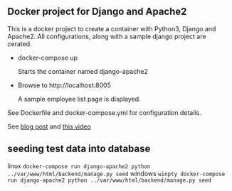 ## Docker project for Django and Apache2

This is a docker project to create a container with Python3, Django and Apache2. All configurations, along with a sample django project are cerated.

* docker-compose up

    Starts the container named django-apache2
* Browse to http://localhost:8005

    A sample employee list page is displayed.

See Dockerfile and docker-compose.yml for configuration details.

See [blog post](http://ramkulkarni.com/blog/docker-project-for-python3-djaongo-and-apache2-setup/) and [this video](https://youtu.be/OtZmCBR7J-k)


## seeding test data into database

linux
`docker-compose run django-apache2 python ../var/www/html/backend/manage.py seed`
windows
`winpty docker-compose run django-apache2 python ../var/www/html/backend/manage.py seed`

